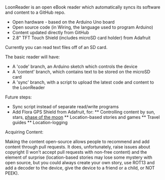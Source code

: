 LoonReader is an open eBook reader which automatically syncs its software and
content to a GitHub repo.

* Open hardware - based on the Arduino Uno board
* Open source code (in Wiring, the language used to program Arduino)
* Content updated directly from GitHub
* 2.8" TFT Touch Shield (includes microSD card holder) from Adafruit

Currently you can read text files off of an SD card.

The basic reader will have:

* A 'code' branch, an Arduino sketch which controls the device
* A 'content' branch, which contains text to be stored on the microSD card
* A 'sync' branch, with a script to upload the latest code and content to the LoonReader

Future steps:

* Sync script instead of separate read/write programs
* Add Flora GPS Shield from Adafruit, for:
** Controlling content by sun, stars, <a href="https://github.com/mapmeld/moon-phase">phase of the moon</a>
** Location-based stories and games
** Travel guides
** Location-logging

Acquiring Content:

Making the content open-source allows people to recommend and add content through pull
requests. It does, unfortunately, raise issues about copyright (I won't accept pull
requests with non-free content) and the element of surprise (location-based stories may
lose some mystery with open source, but you could always create your own story, use ROT13
and add a decoder to the device, give the device to a friend or a child, or NOT PEEK).
